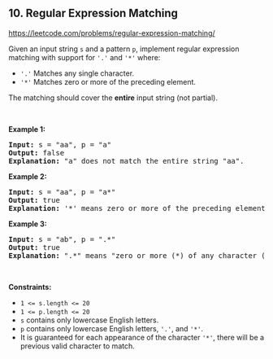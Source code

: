 ## 10. Regular Expression Matching

<https://leetcode.com/problems/regular-expression-matching/>

<div class="px-5 pt-4"><div class="flex"></div><div class="xFUwe" data-track-load="description_content"><p>Given an input string <code>s</code>&nbsp;and a pattern <code>p</code>, implement regular expression matching with support for <code>'.'</code> and <code>'*'</code> where:</p>

<ul>
 <li><code>'.'</code> Matches any single character.​​​​</li>
 <li><code>'*'</code> Matches zero or more of the preceding element.</li>
</ul>

<p>The matching should cover the <strong>entire</strong> input string (not partial).</p>

<p>&nbsp;</p>
<p><strong class="example">Example 1:</strong></p>

<pre><strong>Input:</strong> s = "aa", p = "a"
<strong>Output:</strong> false
<strong>Explanation:</strong> "a" does not match the entire string "aa".
</pre>

<p><strong class="example">Example 2:</strong></p>

<pre><strong>Input:</strong> s = "aa", p = "a*"
<strong>Output:</strong> true
<strong>Explanation:</strong> '*' means zero or more of the preceding element, 'a'. Therefore, by repeating 'a' once, it becomes "aa".
</pre>

<p><strong class="example">Example 3:</strong></p>

<pre><strong>Input:</strong> s = "ab", p = ".*"
<strong>Output:</strong> true
<strong>Explanation:</strong> ".*" means "zero or more (*) of any character (.)".
</pre>

<p>&nbsp;</p>
<p><strong>Constraints:</strong></p>

<ul>
 <li><code>1 &lt;= s.length&nbsp;&lt;= 20</code></li>
 <li><code>1 &lt;= p.length&nbsp;&lt;= 20</code></li>
 <li><code>s</code> contains only lowercase English letters.</li>
 <li><code>p</code> contains only lowercase English letters, <code>'.'</code>, and&nbsp;<code>'*'</code>.</li>
 <li>It is guaranteed for each appearance of the character <code>'*'</code>, there will be a previous valid character to match.</li>
</ul>
</div></div>
